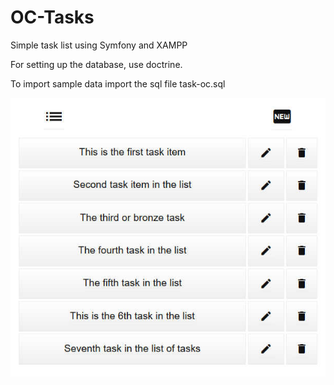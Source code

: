 # OC-Tasks
Simple task list using Symfony and XAMPP

For setting up the database, use doctrine.

To import sample data import the sql file task-oc.sql

<img src="https://github.com/SMaxKloeppel/OC-Tasks/blob/master/Task%20List.jpg">
